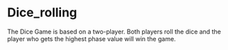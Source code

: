 # Dice_rolling
 The Dice Game is based on a two-player. Both players roll the dice and the player who gets the highest phase value will win the game.

